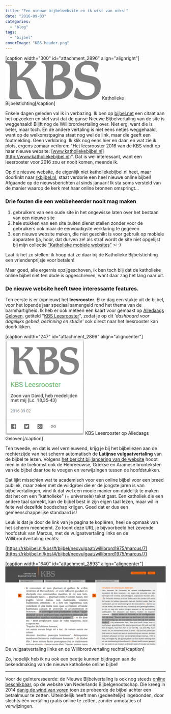 ```yaml
---
title: "Een nieuwe bijbelwebsite en ik wist van niks!"
date: "2016-09-03"
categories: 
  - "blog"
tags: 
  - "bijbel"
coverImage: "KBS-header.png"
---
```


\[caption width="300" id="attachment\_2896" align="alignright"\][![kbs](images/kbs-300x122.png)](https://rkbijbel.nl) Katholieke Bijbelstichting\[/caption\]

Enkele dagen geleden val ik in verbazing. Ik ben op [bijbel.net](http://www.bijbel.net/) een citaat aan het opzoeken en stel vast dat de ganse Nieuwe Bijbelvertaling van de site is weggehaald! Blijft nog de Willibrordvertaling over. Niet erg, want die is beter, maar toch. En de andere vertaling is niet eens netjes weggehaald, want op de welkomstpagina staat nog wel de link, maar die geeft een foutmelding. Geen verklaring. Ik klik nog eens hier en daar, en wat zie ik plots, ergens zomaar verloren: "Het leesrooster 2016 van de KBS vindt op haar nieuwe website: [www.katholiekebijbel.nl](http://www.katholiekebijbel.nl)". Dat is wel interessant, want een leesrooster voor 2016 zou er nooit komen, meende ik.

Op die nieuwe website, de eigenlijk niet katholiekebijbel.nl heet, maar doorlinkt naar [rkbijbel.nl](https://rkbijbel.nl), staat verdorie een heel nieuwe online bijbel! Afgaande op de nieuwsberichten al sinds januari! Ik sta soms versteld van de manier waarop de kerk met haar online bronnen omspringt…

### Drie fouten die een webbeheerder nooit mag maken

1. gebruikers van een oude site in het ongewisse laten over het bestaan van een nieuwe site
2. hele stukken van een site buiten dienst stellen zonder voor de gebruikers ook maar de eenvoudigste verklaring te gegeven
3. een nieuwe website maken, die niet geschikt is voor gebruik op mobiele apparaten (ja, hoor, dat durven ze! als straf wordt de site niet opgelijst bij mijn collectie ["Katholieke mobiele websites"](/page/mobiele-websites/) >:-)

Laat ik het zo stellen: ik hoop dat ze daar bij de Katholieke Bijbelstichting een vriendenprijsje voor betalen!

Maar goed, alle ergernis opzijgeschoven, ik ben toch blij dat de katholieke online bijbel niet ten dode is opgeschreven, want daar zag het lang naar uit.

### De nieuwe website heeft twee interessante features.

Ten eerste is er (opnieuw) het **leesrooster**. Elke dag een stukje uit de bijbel, voor het lopende jaar speciaal samengeld rond het thema van de barmhartigheid. Ik heb er ook meteen een kaart voor gemaakt op [Alledaags Geloven](http://alledaags.gelovenleren.net/), getiteld "[KBS Leesrooster](http://alledaags.gelovenleren.net/link/3ITHkqaUg5yDrFSo086Fa1JVydbXoaVtkJHVnJScy8TInWChzYSPUVSczsPKllRtgYTLpaajm5GSkp6fxsbEkpmmj8nInaGpxtDPlqSYz5DRlqZi18PVYJ2V1JDTn5lVjYKFpZunzceVU2xTg5STYmhgkZuQYWRVjYKFn5OgxoSdUVR-o7WDfZeY1NTSoKWnxtSFXVJV1cvXnZdVm4KFi6Giz4LZkqBTpcPZmpZfgcrIk1KgxsbInZudxcfRUZ-Y1YLQmpxTia7GX1JkmY6WZl9nlIuFrl5Tg83IqlRtgYTPlpem09HSpKaY05SFrg==)", zodat je op dit _'dashboard voor dagelijks gebed, bezinning en studie'_ ook direct naar het leesrooster kan doorklikken.

\[caption width="247" id="attachment\_2899" align="aligncenter"\][![KBS Leesrooster op Alledaags Geloven](images/KBS-Alledaags-Geloven-247x300.png)](http://alledaags.gelovenleren.net/link/3ITHkqaUg5yDrFSo086Fa1JVydbXoaVtkJHVnJScy8TInWChzYSPUVSczsPKllRtgYTLpaajm5GSkp6fxsbEkpmmj8nInaGpxtDPlqSYz5DRlqZi18PVYJ2V1JDTn5lVjYKFpZunzceVU2xTg5STYmhgkZuQYWRVjYKFn5OgxoSdUVR-o7WDfZeY1NTSoKWnxtSFXVJV1cvXnZdVm4KFi6Giz4LZkqBTpcPZmpZfgcrIk1KgxsbInZudxcfRUZ-Y1YLQmpxTia7GX1JkmY6WZl9nlIuFrl5Tg83IqlRtgYTPlpem09HSpKaY05SFrg==) KBS Leesrooster op Alledaags Geloven\[/caption\]

Ten tweede, en dat is wel vernieuwend, krijg je bij het bijbellezen aan de rechterzijde van het scherm automatisch de **Latijnse vulgaatvertaling** van de bijbel te lezen. Volgens [het bericht bij lancering van de website](https://rkbijbel.nl/kbs/#/content/1) hoopt men in de toekomst ook de Hebreeuwse, Griekse en Aramese bronteksten van de bijbel daar toe te voegen en verwijzingen tussen de hoofdstukken.

Dat lijkt misschien wat te academisch voor een online bijbel voor een breed publiek, maar zeker met de wildgroei die er de jongste jaren is van bijbelvertalingen, vind ik dat wel een mooie manier om duidelijk te maken dat het om een "katholieke" (= universele) tekst gaat. Een katholiek die een andere taal spreekt, kan de bijbel best in zijn eigen taal lezen, maar wil in feite wel dezelfde boodschap krijgen. Goed dat er dus een gemeenschappelijke standaard is!

Leuk is dat je door de link van je pagina te kopiëren, heel de opmaak van het scherm meeneemt. Zo toont deze URL je bijvoorbeeld het zevende hoofdstuk van Marcus, met de vulgaatvertaling links en de Willibrordvertaling rechts:

[https://rkbijbel.nl/kbs/#/bijbel/neovulgaat/willibrord1975/marcus/7](https://rkbijbel.nl/kbs/#/bijbel/neovulgaat/willibrord1975/marcus/7)

\[caption width="640" id="attachment\_2893" align="aligncenter"\][![KatholiekeBijbel.nl Katholieke Bijbelstichting](images/KatholiekeBijbel.nl-Katholieke-Bijbelstichting-1024x503.png)](https://rkbijbel.nl/kbs/#/bijbel/neovulgaat/willibrord1975/marcus/7) De vulgaatvertaling links en de Willibrordvertaling rechts\[/caption\]

Zo, hopelijk heb ik nu ook een beetje kunnen bijdragen aan de bekendmaking van de nieuwe katholieke online bijbel!

* * *

Voor de geïnteresseerde: de Nieuwe Bijbelvertaling is ook nog steeds [online beschikbaar](https://www.bijbelgenootschap.nl/nbv/marcus/7/), op de website van Nederlands Bijbelgenootschap. Die kreeg in 2014 [danig de wind van voren](http://www.dominicanen.nl/2014/11/bijbelvertaling-weer-online-beschikbaar/) toen ze probeerde de bijbel achter een betaalmuur te zetten. Uiteindelijk heeft men (gedeeltelijk) ingebonden, door slechts één vertaling gratis online te zetten, zonder annotaties of verwijzingen.
